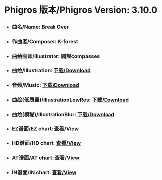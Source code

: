 
# Phigros 版本/Phigros Version:  3.10.0

- ### __曲名/Name:  Break Over__

- ### __作曲者/Composer:  K-forest__

- ### __曲绘画师/Illustrator:  圆规compasses__

- ### __曲绘/Illustration:  [下载/Download](https://github.com/Po6647A/WebAssests/releases/download/3.10.0/1010.png)__

- ### __音频/Music:  [下载/Download](https://github.com/Po6647A/WebAssests/releases/download/3.10.0/1871.ogg)__

- ### __曲绘(低质量)/IllustrationLowRes:  [下载/Download](https://github.com/Po6647A/WebAssests/releases/download/3.10.0/1502.png)__

- ### __曲绘(模糊)/IllustrationBlur:  [下载/Download](https://github.com/Po6647A/WebAssests/releases/download/3.10.0/0)__


- ### __EZ谱面/EZ chart:  [查看/View](./EZ.json/index.html)__

- ### __HD谱面/HD chart:  [查看/View](./HD.json/index.html)__

- ### __AT谱面/AT chart:  [查看/View](./AT.json/index.html)__

- ### __IN谱面/IN chart:  [查看/View](./IN.json/index.html)__
